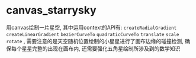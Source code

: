 # canvas_starrysky
用canvas绘制一片星空, 其中运用context的API有: `createRadialGradient` `createLinearGradient` `bezierCurveTo` `quadraticCurveTo` `translate` `scale` `rotate` , 需要注意的是天空随机位置绘制的小星星进行了画布边缘的碰撞检测, 确保每个星星完整的出现在画布内, 还需要强化五角星绘制所涉及到的数学知识